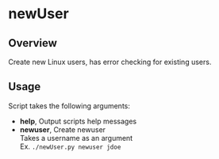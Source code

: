 # newUser

## Overview
Create new Linux users, has error checking for existing users.

## Usage
Script takes the following arguments: <br>
* **help**, Output scripts help messages
* **newuser**, Create newuser <br>
  Takes a username as an argument <br>
  Ex. `./newUser.py newuser jdoe`
